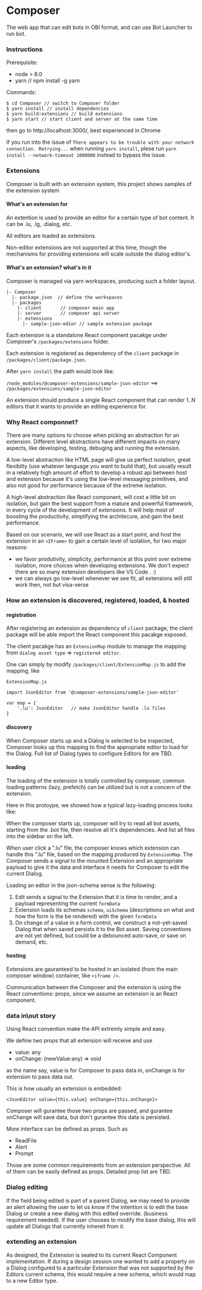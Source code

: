 # Composer
The web app that can edit bots in OBI format, and can use Bot Launcher to run bot.

### Instructions

Prerequisite:
* node > 8.0
* yarn         // npm install -g yarn

Commands:
```
$ cd Composer // switch to Composer folder
$ yarn install // install dependencies
$ yarn build:extensions // build extensions
$ yarn start // start client and server at the same time
```
then go to http://localhost:3000/, best experienced in Chrome

If you run into the issue of `There appears to be trouble with your network connection. Retrying...` when running `yarn install`, plese run `yarn install --network-timeout 1000000` instead to bypass the issue.

### Extensions
Composer is built with an extension system, this project shows samples of the extension system

#### What's an extension for
An extention is used to provide an editor for a certain type of bot content. It can be .lu, .lg, .dialog, etc.

All editors are loaded as extensions.

Non-editor extensions are not supported at this time, though the mechanisms for providing extensions will scale outside the dialog editor's.

#### What's an extension? what's in it
Composer is managed via yarn workspaces, producing such a folder layout. 
```
|- Composer
  |- package.json  // define the workspaces
  |- packages      
    |- client       // composer main app
    |- server       // composer api server
    |- extensions
      |- sample-json-edior // sample extension package
```

Each extension is a standalone React component pacakge under Composer's `/packages/extensions` folder. 

Each extension is registered as dependency of the `client` package in `/packages/client/package.json`.

After `yarn install` the path would look like: 

`/node_modules/@composer-extensions/sample-json-editor`
==> `/packages/extensions/sample-json-editor`

An extension should produce a single React component that can render 1..N editors that it wants to provide an editing experience for.

### Why React componnet?  

There are many options to choose when picking an abstraction for an extension. Different level abstractions have different impacts on many aspects, like developing, testing, debuging and running the extension. 

A low-level abstraction like HTML page will give us perfect isolation, great flexibilty (use whatever language you want to build that), but usually result in a relatively high amount of effort to develop a robust api between host and extension because it's using the low-level messaging primitives, and also not good for performance because of the extreme isolation. 

A high-level abstraction like React component, will cost a little bit on isolation, but gain the best support from a mature and powerful framework, in every cycle of the development of extensions. It will help most of boosting the productivity, simplifying the architecure, and gain the best performance. 

Based on our scenario, we will use React as a start point, and host the extension in an `<IFrame>` to gain a certain level of isolation, for two major reasons:
 
* we favor produtivity, simplicity, performance at this point over extreme isolation, more choices when developing extensions. We don't expect there are so many extension developers like VS Code . :)  
* we can always go low-level whenever we see fit, all extensions will still work then, not but visa-verse


### How an extension is discovered, registered, loaded, & hosted

#### registration

After registering an extension as dependency of `client` package, the client package will be able import the React component this pacakge exposed. 

The client pacakge has an `ExtensionMap` module to manage the mapping from `dialog asset type` => `registered editor`.

One can simply by modify `/packages/client/ExtensionMap.js` to add the mapping, like

```
ExtensionMap.js

import JsonEditor from '@composer-extensions/sample-json-editor'

var map = {
    '.lu': JsonEditor   // make JsonEditor handle .lu files
}

```

#### discovery 

When Composer starts up and a Dialog is selected to be inspected, Composer looks up this mapping to find the appropriate editor to load for the Dialog. Full list of Dialog types to configure Editors for are TBD.

#### loading

The loading of the extension is totally controlled by composer, common loading patterns (lazy, prefetch) can be utilized but is not a concern of the extension.

Here in this protoype, we showed how a typical lazy-loading process looks like:

When the composer starts up, composer will try to read all bot assets, starting from the .bot file, then resolve all it's dependencies. And list all files into the sidebar on the left.

When user click a ".lu" file, the composer knows which extension can handle this ".lu" file, based on the mapping produced by `ExtensionMap`. The Composer sends a signal to the mounted Extension and an appropriate payload to give it the data and interface it needs for Composer to edit the current Dialog.

Loading an editor in the json-schema sense is the following:

1. Edit sends a signal to the Extension that it is time to render, and a payload representing the current `formData`
2. Extension loads its schemas `schema`, `uiSchema` (descriptions on what and how the form is the be rendered) with the given `formData`
3. On change of a value in a form control, we construct a not-yet-saved Dialog that when saved persists it to the Bot asset. Saving conventions are not yet defined, but could be a debounced auto-save, or save on demand, etc.

#### hosting

Extensions are gauranteed to be hosted in an isolated (from the main composer window) container, like `<iframe />`. 

Communication between the Composer and the extension is using the React conventions: props, since we assume an extension is an React component. 

### data in\out story

Using React convention make the API extremly simple and easy. 

We define two props that all extension will receive and use
* value: any
* onChange: (newValue:any) => void

as the name say, value is for Composer to pass data in, onChange is for extension to pass data out.

This is how usually an extension is embedded: 
```
<JsonEditor value={this.value} onChange={this.onChange}>
```

Composer will gurantee those two props are passed, and gurantee onChange will save data, but don't gurantee this data is persisted. 

More interface can be defined as props. Such as 
* ReadFile
* Alert
* Prompt

Those are some common requirements from an extension perspective. All of them can be easily defined as props. Detailed prop list are TBD.

### Dialog editing

If the field being edited is part of a parent Dialog, we may need to provide an alert allowing the user to let us know if the intention is to edit the base Dialog or create a new dialog with this edited override. (business requirement needed). If the user chooses to modify the base dialog, this will update all Dialogs that currently inhereit from it.

### extending an extension

As designed, the Extension is sealed to its current React Component implementation. If during a design session one wanted to add a property on a Dialog configured to a particular Extension that was not supported by the Editors current schema, this would require a new schema, which would map to a new Editor type.
